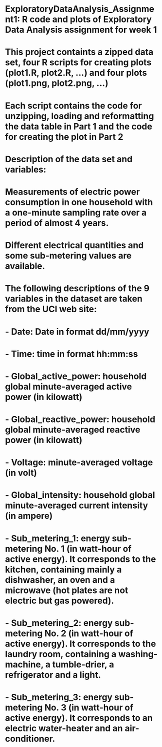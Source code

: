 # ExploratoryDataAnalysis_Assignment1: R code and plots of Exploratory Data Analysis assignment for week 1

# This project containts a zipped data set, four R scripts for creating plots (plot1.R, plot2.R, ...) and four plots (plot1.png, plot2.png, ...)

# Each script contains the code for unzipping, loading and reformatting the data table in Part 1 and the code for creating the plot in Part 2

# Description of the data set and variables:
# Measurements of electric power consumption in one household with a one-minute sampling rate over a period of almost 4 years. 
# Different electrical quantities and some sub-metering values are available.
# The following descriptions of the 9 variables in the dataset are taken from the UCI web site:
# - Date: Date in format dd/mm/yyyy
# - Time: time in format hh:mm:ss
# - Global_active_power: household global minute-averaged active power (in kilowatt)
# - Global_reactive_power: household global minute-averaged reactive power (in kilowatt)
# - Voltage: minute-averaged voltage (in volt)
# - Global_intensity: household global minute-averaged current intensity (in ampere)
# - Sub_metering_1: energy sub-metering No. 1 (in watt-hour of active energy). It corresponds to the kitchen, containing mainly a dishwasher, an oven and a microwave (hot plates are not electric but gas powered).
# - Sub_metering_2: energy sub-metering No. 2 (in watt-hour of active energy). It corresponds to the laundry room, containing a washing-machine, a tumble-drier, a refrigerator and a light.
# - Sub_metering_3: energy sub-metering No. 3 (in watt-hour of active energy). It corresponds to an electric water-heater and an air-conditioner.
